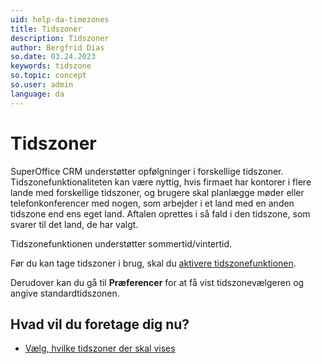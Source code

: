```yaml
---
uid: help-da-timezones
title: Tidszoner
description: Tidszoner
author: Bergfrid Dias
so.date: 03.24.2023
keywords: tidszone
so.topic: concept
so.user: admin
language: da
---
```


# Tidszoner

SuperOffice CRM understøtter opfølgninger i forskellige tidszoner. Tidszonefunktionaliteten kan være nyttig, hvis firmaet har kontorer i flere lande med forskellige tidszoner, og brugere skal planlægge møder eller telefonkonferencer med nogen, som arbejder i et land med en anden tidszone end ens eget land. Aftalen oprettes i så fald i den tidszone, som svarer til det land, de har valgt.

Tidszonefunktionen understøtter sommertid/vintertid.

Før du kan tage tidszoner i brug, skal du [aktivere tidszonefunktionen][1].

Derudover kan du gå til **Præferencer** for at få vist tidszonevælgeren og angive standardtidszonen.

## Hvad vil du foretage dig nu?

* [Vælg, hvilke tidszoner der skal vises][2]

<!-- Referenced links -->
[1]: enable.md
[2]: select.md

<!-- Referenced images -->
